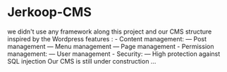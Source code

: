 # Jerkoop-CMS
we didn't use any framework along this project and our CMS structure inspired by the Wordpress features : - Content management: — Post management — Menu management — Page management - Permission management: — User management - Security: — High protection against SQL injection Our CMS is still under construction ...
